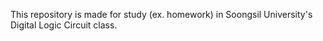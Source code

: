 This repository is made for study (ex. homework) in Soongsil University's Digital Logic Circuit class.
